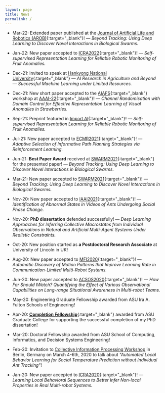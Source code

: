 ```yaml
---
layout: page
title: News
permalink: /
---
```


* Mar-22: Extended paper published at the [Journal of Artificial Life and 
  Robotics (AROB)](https://www.springer.com/journal/10015){:target="_blank"}! &mdash;
  *Beyond Tracking: Using Deep Learning to Discover Novel Interactions in Biological Swarms.*

* Jan-22: New paper accepted to [ICRA2022](https://icra2022.org/){:target="_blank"}! &mdash;
  *Self-supervised Representation Learning for Reliable Robotic Monitoring of Fruit Anomalies.*

* Dec-21: Invited to speak at [Hankyong National University](https://www.hknu.ac.kr/eng/index..do){:target="_blank"} &mdash;
  *AI Research in Agriculture and Beyond — Successful Machine Learning under Limited Resources.* 

* Dec-21: New short paper accepted to the [AIAFS](https://aiafs-aaai2022.github.io/){:target="_blank"}
  workshop at [AAAI-22](https://aaai.org/Conferences/AAAI-22/){:target="_blank"}! &mdash;
  *Channel Randomisation with Domain Control for Effective Representation
  Learning of Visual Anomalies in Strawberries.*

* Sep-21: Preprint featured in
  [Import AI](https://jack-clark.net/2021/09/27/import-ai-267-tigers-vs-humans-synthetic-voices-agri-robots/){:target="_blank"}! &mdash;
  *Self-supervised Representation Learning for Reliable Robotic Monitoring of Fruit Anomalies.*

* Jul-21: New paper accepted to [ECMR2021](https://ecmr2021.org/){:target="_blank"}! &mdash;
  *Adaptive Selection of Informative Path Planning Strategies via Reinforcement Learning.*

* Jun-21: **Best Paper Award** received at [SWARM2021](https://www.swarm-systems.com/dars-swarm2021){:target="_blank"} 
  for the presented paper! &mdash; *Beyond Tracking: Using Deep Learning to Discover Novel Interactions in Biological Swarms.*
  
* Mar-21: New paper accepted to [SWARM2021](https://www.swarm-systems.com/dars-swarm2021){:target="_blank"}! &mdash;
  *Beyond Tracking: Using Deep Learning to Discover Novel Interactions in Biological Swarms.*

* Nov-20: New paper accepted to [IAAI2021](https://aaai.org/Conferences/AAAI-21/iaai-21-call/){:target="_blank"}! &mdash;
  *Identification of Abnormal States in Videos of Ants Undergoing Social Phase Change.*

* Nov-20: **PhD dissertation** defended successfully! &mdash;
  *Deep Learning Approaches for Inferring Collective Macrostates from Individual Observations in Natural and Artificial Multi-Agent Systems Under Realistic Constraints.*

* Oct-20: New position started as **a Postdoctoral Research Associate** at University of Lincoln in UK!

* Aug-20: New paper accepted to [MFI2020](https://mfi2020.org/){:target="_blank"}! &mdash;
  *Automatic Discovery of Motion Patterns that Improve Learning Rate in Communication-Limited Multi-Robot Systems.*

* Jun-20: New paper accepted to [ACSOS2020](https://conf.researchr.org/home/acsos-2020){:target="_blank"}! &mdash;
  *How Far Should IWatch? Quantifying the Effect of Various Observational Capabilities on Long-range Situational Awareness in Multi-robot Teams.*

* May-20: Engineering Graduate Fellowship awarded from ASU Ira A. Fulton Schools of Engineering!

* Apr-20: [**Completion Fellowship**](https://graduate.asu.edu/current-students/funding-opportunities/awards-and-fellowships/completion-fellowship){:target="_blank"} 
  awarded from ASU Graduate College for supporting the successful completion of my PhD dissertation! 

* Mar-20: Doctoral Fellowship awarded from ASU School of Computing, Informatics, and Decision Systems Engineering! 

* Feb-20: Invitation to [Collective Information Processing Workshop](http://cip2020.romanczuk.de/) in Berlin, Germany on March 4-6th, 2020 to talk about *"Automated Local Behavior Learning for Social Temperature Prediction without Individual Ant Tracking"*!

* Jan-20: New paper accepted to [ICRA2020](https://www.icra2020.org/){:target="_blank"}! &mdash;
  *Learning Local Behavioral Sequences to Better Infer Non-local Properties in Real Multi-robot Systems.*
 
